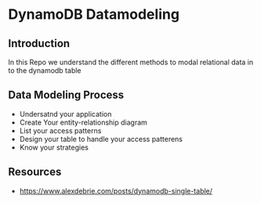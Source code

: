 # DynamoDB Datamodeling
## Introduction 
In this Repo we understand the different methods to modal relational data in to the dynamodb table

## Data Modeling Process
- Undersatnd your application
- Create Your entity-relationship diagram
- List your access patterns
- Design your table to handle your access patterens
- Know your strategies

## Resources
- https://www.alexdebrie.com/posts/dynamodb-single-table/
